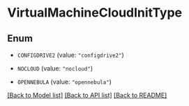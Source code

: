 # VirtualMachineCloudInitType

## Enum


* `CONFIGDRIVE2` (value: `"configdrive2"`)

* `NOCLOUD` (value: `"nocloud"`)

* `OPENNEBULA` (value: `"opennebula"`)


[[Back to Model list]](../README.md#documentation-for-models) [[Back to API list]](../README.md#documentation-for-api-endpoints) [[Back to README]](../README.md)


